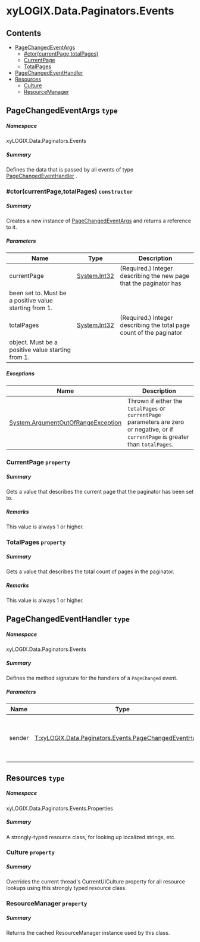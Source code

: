 ﻿<a name='assembly'></a>
# xyLOGIX.Data.Paginators.Events

## Contents

- [PageChangedEventArgs](#T-xyLOGIX-Data-Paginators-Events-PageChangedEventArgs 'xyLOGIX.Data.Paginators.Events.PageChangedEventArgs')
  - [#ctor(currentPage,totalPages)](#M-xyLOGIX-Data-Paginators-Events-PageChangedEventArgs-#ctor-System-Int32,System-Int32- 'xyLOGIX.Data.Paginators.Events.PageChangedEventArgs.#ctor(System.Int32,System.Int32)')
  - [CurrentPage](#P-xyLOGIX-Data-Paginators-Events-PageChangedEventArgs-CurrentPage 'xyLOGIX.Data.Paginators.Events.PageChangedEventArgs.CurrentPage')
  - [TotalPages](#P-xyLOGIX-Data-Paginators-Events-PageChangedEventArgs-TotalPages 'xyLOGIX.Data.Paginators.Events.PageChangedEventArgs.TotalPages')
- [PageChangedEventHandler](#T-xyLOGIX-Data-Paginators-Events-PageChangedEventHandler 'xyLOGIX.Data.Paginators.Events.PageChangedEventHandler')
- [Resources](#T-xyLOGIX-Data-Paginators-Events-Properties-Resources 'xyLOGIX.Data.Paginators.Events.Properties.Resources')
  - [Culture](#P-xyLOGIX-Data-Paginators-Events-Properties-Resources-Culture 'xyLOGIX.Data.Paginators.Events.Properties.Resources.Culture')
  - [ResourceManager](#P-xyLOGIX-Data-Paginators-Events-Properties-Resources-ResourceManager 'xyLOGIX.Data.Paginators.Events.Properties.Resources.ResourceManager')

<a name='T-xyLOGIX-Data-Paginators-Events-PageChangedEventArgs'></a>
## PageChangedEventArgs `type`

##### Namespace

xyLOGIX.Data.Paginators.Events

##### Summary

Defines the data that is passed by all events of type [PageChangedEventHandler](#T-xyLOGIX-Data-Paginators-Events-PageChangedEventHandler 'xyLOGIX.Data.Paginators.Events.PageChangedEventHandler') .

<a name='M-xyLOGIX-Data-Paginators-Events-PageChangedEventArgs-#ctor-System-Int32,System-Int32-'></a>
### #ctor(currentPage,totalPages) `constructor`

##### Summary

Creates a new instance of [PageChangedEventArgs](#T-xyLOGIX-Data-Paginators-Events-PageChangedEventArgs 'xyLOGIX.Data.Paginators.Events.PageChangedEventArgs') and
returns a reference to it.

##### Parameters

| Name | Type | Description |
| ---- | ---- | ----------- |
| currentPage | [System.Int32](http://msdn.microsoft.com/query/dev14.query?appId=Dev14IDEF1&l=EN-US&k=k:System.Int32 'System.Int32') | (Required.) Integer describing the new page that the paginator has
been set to. Must be a positive value starting from 1. |
| totalPages | [System.Int32](http://msdn.microsoft.com/query/dev14.query?appId=Dev14IDEF1&l=EN-US&k=k:System.Int32 'System.Int32') | (Required.) Integer describing the total page count of the paginator
object. Must be a positive value starting from 1. |

##### Exceptions

| Name | Description |
| ---- | ----------- |
| [System.ArgumentOutOfRangeException](http://msdn.microsoft.com/query/dev14.query?appId=Dev14IDEF1&l=EN-US&k=k:System.ArgumentOutOfRangeException 'System.ArgumentOutOfRangeException') | Thrown if either the `totalPages` or `currentPage` parameters are zero or negative, or if `currentPage` is greater than `totalPages`. |

<a name='P-xyLOGIX-Data-Paginators-Events-PageChangedEventArgs-CurrentPage'></a>
### CurrentPage `property`

##### Summary

Gets a value that describes the current page that the paginator has
been set to.

##### Remarks

This value is always 1 or higher.

<a name='P-xyLOGIX-Data-Paginators-Events-PageChangedEventArgs-TotalPages'></a>
### TotalPages `property`

##### Summary

Gets a value that describes the total count of pages in the paginator.

##### Remarks

This value is always 1 or higher.

<a name='T-xyLOGIX-Data-Paginators-Events-PageChangedEventHandler'></a>
## PageChangedEventHandler `type`

##### Namespace

xyLOGIX.Data.Paginators.Events

##### Summary

Defines the method signature for the handlers of a `PageChanged` event.

##### Parameters

| Name | Type | Description |
| ---- | ---- | ----------- |
| sender | [T:xyLOGIX.Data.Paginators.Events.PageChangedEventHandler](#T-T-xyLOGIX-Data-Paginators-Events-PageChangedEventHandler 'T:xyLOGIX.Data.Paginators.Events.PageChangedEventHandler') | Reference to the instance of the object that raised the event. |

<a name='T-xyLOGIX-Data-Paginators-Events-Properties-Resources'></a>
## Resources `type`

##### Namespace

xyLOGIX.Data.Paginators.Events.Properties

##### Summary

A strongly-typed resource class, for looking up localized strings, etc.

<a name='P-xyLOGIX-Data-Paginators-Events-Properties-Resources-Culture'></a>
### Culture `property`

##### Summary

Overrides the current thread's CurrentUICulture property for all
  resource lookups using this strongly typed resource class.

<a name='P-xyLOGIX-Data-Paginators-Events-Properties-Resources-ResourceManager'></a>
### ResourceManager `property`

##### Summary

Returns the cached ResourceManager instance used by this class.
